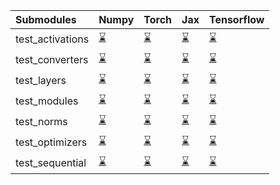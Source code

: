 | Submodules       | Numpy                                                                                                                           | Torch                                                                                                                           | Jax                                                                                                                             | Tensorflow                                                                                                                      |
|:-----------------|:--------------------------------------------------------------------------------------------------------------------------------|:--------------------------------------------------------------------------------------------------------------------------------|:--------------------------------------------------------------------------------------------------------------------------------|:--------------------------------------------------------------------------------------------------------------------------------|
| test_activations | <a href="https://github.com/unifyai/ivy/runs/7996078473?check_suite_focus=true" rel="noopener noreferrer" target="_blank">⌛</a> | <a href="https://github.com/unifyai/ivy/runs/7996079666?check_suite_focus=true" rel="noopener noreferrer" target="_blank">⌛</a> | <a href="https://github.com/unifyai/ivy/runs/7996080949?check_suite_focus=true" rel="noopener noreferrer" target="_blank">⌛</a> | <a href="https://github.com/unifyai/ivy/runs/7996082236?check_suite_focus=true" rel="noopener noreferrer" target="_blank">⌛</a> |
| test_converters  | <a href="https://github.com/unifyai/ivy/runs/7996078680?check_suite_focus=true" rel="noopener noreferrer" target="_blank">⌛</a> | <a href="https://github.com/unifyai/ivy/runs/7996079870?check_suite_focus=true" rel="noopener noreferrer" target="_blank">⌛</a> | <a href="https://github.com/unifyai/ivy/runs/7996081155?check_suite_focus=true" rel="noopener noreferrer" target="_blank">⌛</a> | <a href="https://github.com/unifyai/ivy/runs/7996082396?check_suite_focus=true" rel="noopener noreferrer" target="_blank">⌛</a> |
| test_layers      | <a href="https://github.com/unifyai/ivy/runs/7996078833?check_suite_focus=true" rel="noopener noreferrer" target="_blank">⌛</a> | <a href="https://github.com/unifyai/ivy/runs/7996080073?check_suite_focus=true" rel="noopener noreferrer" target="_blank">⌛</a> | <a href="https://github.com/unifyai/ivy/runs/7996081354?check_suite_focus=true" rel="noopener noreferrer" target="_blank">⌛</a> | <a href="https://github.com/unifyai/ivy/runs/7996082554?check_suite_focus=true" rel="noopener noreferrer" target="_blank">⌛</a> |
| test_modules     | <a href="https://github.com/unifyai/ivy/runs/7996078996?check_suite_focus=true" rel="noopener noreferrer" target="_blank">⌛</a> | <a href="https://github.com/unifyai/ivy/runs/7996080233?check_suite_focus=true" rel="noopener noreferrer" target="_blank">⌛</a> | <a href="https://github.com/unifyai/ivy/runs/7996081500?check_suite_focus=true" rel="noopener noreferrer" target="_blank">⌛</a> | <a href="https://github.com/unifyai/ivy/runs/7996082760?check_suite_focus=true" rel="noopener noreferrer" target="_blank">⌛</a> |
| test_norms       | <a href="https://github.com/unifyai/ivy/runs/7996079169?check_suite_focus=true" rel="noopener noreferrer" target="_blank">⌛</a> | <a href="https://github.com/unifyai/ivy/runs/7996080385?check_suite_focus=true" rel="noopener noreferrer" target="_blank">⌛</a> | <a href="https://github.com/unifyai/ivy/runs/7996081711?check_suite_focus=true" rel="noopener noreferrer" target="_blank">⌛</a> | <a href="https://github.com/unifyai/ivy/runs/7996082950?check_suite_focus=true" rel="noopener noreferrer" target="_blank">⌛</a> |
| test_optimizers  | <a href="https://github.com/unifyai/ivy/runs/7996079316?check_suite_focus=true" rel="noopener noreferrer" target="_blank">⌛</a> | <a href="https://github.com/unifyai/ivy/runs/7996080552?check_suite_focus=true" rel="noopener noreferrer" target="_blank">⌛</a> | <a href="https://github.com/unifyai/ivy/runs/7996081920?check_suite_focus=true" rel="noopener noreferrer" target="_blank">⌛</a> | <a href="https://github.com/unifyai/ivy/runs/7996083115?check_suite_focus=true" rel="noopener noreferrer" target="_blank">⌛</a> |
| test_sequential  | <a href="https://github.com/unifyai/ivy/runs/7996079498?check_suite_focus=true" rel="noopener noreferrer" target="_blank">⌛</a> | <a href="https://github.com/unifyai/ivy/runs/7996080760?check_suite_focus=true" rel="noopener noreferrer" target="_blank">⌛</a> | <a href="https://github.com/unifyai/ivy/runs/7996082073?check_suite_focus=true" rel="noopener noreferrer" target="_blank">⌛</a> | <a href="https://github.com/unifyai/ivy/runs/7996083267?check_suite_focus=true" rel="noopener noreferrer" target="_blank">⌛</a> |
